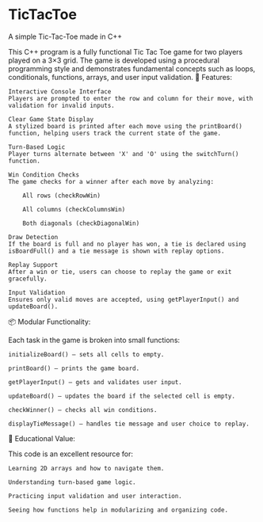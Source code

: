 # TicTacToe
A simple Tic-Tac-Toe made in C++

This C++ program is a fully functional Tic Tac Toe game for two players played on a 3×3 grid. The game is developed using a procedural programming style and demonstrates fundamental concepts such as loops, conditionals, functions, arrays, and user input validation.
🔧 Features:

    Interactive Console Interface
    Players are prompted to enter the row and column for their move, with validation for invalid inputs.

    Clear Game State Display
    A stylized board is printed after each move using the printBoard() function, helping users track the current state of the game.

    Turn-Based Logic
    Player turns alternate between 'X' and 'O' using the switchTurn() function.

    Win Condition Checks
    The game checks for a winner after each move by analyzing:

        All rows (checkRowWin)

        All columns (checkColumnsWin)

        Both diagonals (checkDiagonalWin)

    Draw Detection
    If the board is full and no player has won, a tie is declared using isBoardFull() and a tie message is shown with replay options.

    Replay Support
    After a win or tie, users can choose to replay the game or exit gracefully.

    Input Validation
    Ensures only valid moves are accepted, using getPlayerInput() and updateBoard().

📦 Modular Functionality:

Each task in the game is broken into small functions:

    initializeBoard() – sets all cells to empty.

    printBoard() – prints the game board.

    getPlayerInput() – gets and validates user input.

    updateBoard() – updates the board if the selected cell is empty.

    checkWinner() – checks all win conditions.

    displayTieMessage() – handles tie message and user choice to replay.

🧠 Educational Value:

This code is an excellent resource for:

    Learning 2D arrays and how to navigate them.

    Understanding turn-based game logic.

    Practicing input validation and user interaction.

    Seeing how functions help in modularizing and organizing code.
